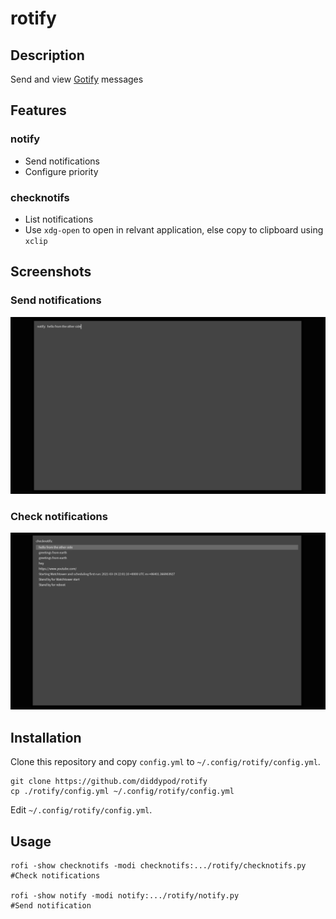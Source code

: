 # rotify

## Description
Send and view [Gotify](https://gotify.net) messages

## Features
### notify
- Send notifications
- Configure priority

### checknotifs
- List notifications
- Use `xdg-open` to open in relvant application, else copy to clipboard using `xclip`

## Screenshots
### Send notifications
<img src=./screenshots/notify.png width=800px>

### Check notifications
<img src=./screenshots/checknotifs.png width=800px>

## Installation
Clone this repository and copy `config.yml` to `~/.config/rotify/config.yml`.
```
git clone https://github.com/diddypod/rotify
cp ./rotify/config.yml ~/.config/rotify/config.yml
```
Edit `~/.config/rotify/config.yml`.

## Usage 
```
rofi -show checknotifs -modi checknotifs:.../rotify/checknotifs.py  #Check notifications

rofi -show notify -modi notify:.../rotify/notify.py                 #Send notification
```
